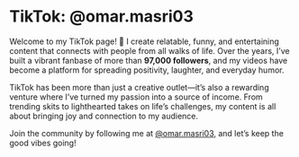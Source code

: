 # **TikTok: @omar.masri03**

Welcome to my TikTok page! 🎥 I create relatable, funny, and entertaining content that connects with people from all walks of life. Over the years, I’ve built a vibrant fanbase of more than **97,000 followers**, and my videos have become a platform for spreading positivity, laughter, and everyday humor.

TikTok has been more than just a creative outlet—it’s also a rewarding venture where I’ve turned my passion into a source of income. From trending skits to lighthearted takes on life’s challenges, my content is all about bringing joy and connection to my audience.

Join the community by following me at [@omar.masri03](https://www.tiktok.com/@omar.masri03), and let’s keep the good vibes going!
